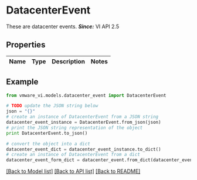 # DatacenterEvent

These are datacenter events.  ***Since:*** VI API 2.5 

## Properties
Name | Type | Description | Notes
------------ | ------------- | ------------- | -------------

## Example

```python
from vmware_vi.models.datacenter_event import DatacenterEvent

# TODO update the JSON string below
json = "{}"
# create an instance of DatacenterEvent from a JSON string
datacenter_event_instance = DatacenterEvent.from_json(json)
# print the JSON string representation of the object
print DatacenterEvent.to_json()

# convert the object into a dict
datacenter_event_dict = datacenter_event_instance.to_dict()
# create an instance of DatacenterEvent from a dict
datacenter_event_form_dict = datacenter_event.from_dict(datacenter_event_dict)
```
[[Back to Model list]](../README.md#documentation-for-models) [[Back to API list]](../README.md#documentation-for-api-endpoints) [[Back to README]](../README.md)


